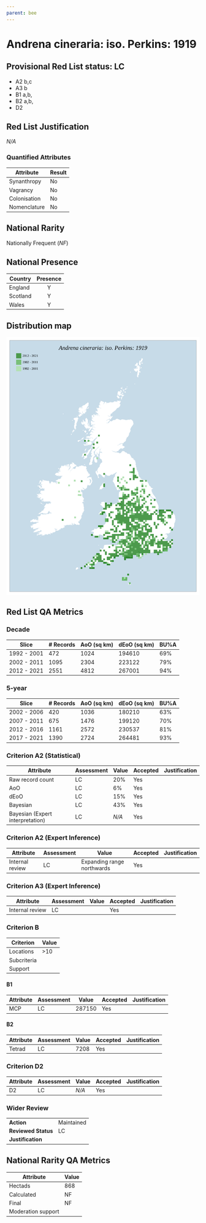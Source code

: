 ```yaml
---
parent: bee
---
```

# Andrena cineraria: iso. Perkins: 1919

## Provisional Red List status: LC
- A2 b,c
- A3 b
- B1 a,b, 
- B2 a,b, 
- D2

## Red List Justification
*N/A*
### Quantified Attributes
|Attribute|Result|
|---|---|
|Synanthropy|No|
|Vagrancy|No|
|Colonisation|No|
|Nomenclature|No|


## National Rarity
Nationally Frequent (*NF*)

## National Presence
|Country|Presence
|---|:-:|
|England|Y|
|Scotland|Y|
|Wales|Y|


## Distribution map
![](../map/49.svg)

## Red List QA Metrics
### Decade
| Slice | # Records | AoO (sq km) | dEoO (sq km) |BU%A |
|---|---|---|---|---|
|1992 - 2001|472|1024|194610|69%|
|2002 - 2011|1095|2304|223122|79%|
|2012 - 2021|2551|4812|267001|94%|
### 5-year
| Slice | # Records | AoO (sq km) | dEoO (sq km) |BU%A |
|---|---|---|---|---|
|2002 - 2006|420|1036|180210|63%|
|2007 - 2011|675|1476|199120|70%|
|2012 - 2016|1161|2572|230537|81%|
|2017 - 2021|1390|2724|264481|93%|
### Criterion A2 (Statistical)
|Attribute|Assessment|Value|Accepted|Justification
|---|---|---|---|---|
|Raw record count|LC|20%|Yes||
|AoO|LC|6%|Yes||
|dEoO|LC|15%|Yes||
|Bayesian|LC|43%|Yes||
|Bayesian (Expert interpretation)|LC|*N/A*|Yes||
### Criterion A2 (Expert Inference)
|Attribute|Assessment|Value|Accepted|Justification
|---|---|---|---|---|
|Internal review|LC|Expanding range northwards|Yes||
### Criterion A3 (Expert Inference)
|Attribute|Assessment|Value|Accepted|Justification
|---|---|---|---|---|
|Internal review|LC||Yes||
### Criterion B
|Criterion| Value|
|---|---|
|Locations|>10|
|Subcriteria||
|Support||
#### B1
|Attribute|Assessment|Value|Accepted|Justification
|---|---|---|---|---|
|MCP|LC|287150|Yes||
#### B2
|Attribute|Assessment|Value|Accepted|Justification
|---|---|---|---|---|
|Tetrad|LC|7208|Yes||
### Criterion D2
|Attribute|Assessment|Value|Accepted|Justification
|---|---|---|---|---|
|D2|LC|*N/A*|Yes||
### Wider Review
|  |  |
|---|---|
|**Action**|Maintained|
|**Reviewed Status**|LC|
|**Justification**||


## National Rarity QA Metrics
|Attribute|Value|
|---|---|
|Hectads|868|
|Calculated|NF|
|Final|NF|
|Moderation support||



